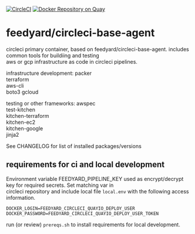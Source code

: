 [![CircleCI](https://circleci.com/gh/feedyard/circleci-infra-agent.svg?style=shield)](https://circleci.com/gh/feedyard/circleci-infra-agent)
[![Docker Repository on Quay](https://quay.io/repository/feedyard/circleci-infra-agent/status "Docker Repository on Quay")](https://quay.io/repository/feedyard/circleci-infra-agent)
# feedyard/circleci-base-agent

circleci primary container, based on feedyard/circleci-base-agent. includes common tools for buildiing and testing     
aws or gcp infrastructure as code in circleci pipelines.  

infrastructure development:
packer  
terraform    
aws-cli  
boto3
gcloud

testing or other frameworks:
awspec  
test-kitchen  
kitchen-terraform  
kitchen-ec2  
kitchen-google  
jinja2  
  
See CHANGELOG for list of installed packages/versions  

## requirements for ci and local development

Environment variable FEEDYARD_PIPELINE_KEY used as encrypt/decrypt key for required secrets. Set matching var in  
circleci repository and include local file `local.env` with the following access information.  

```$xslt
DOCKER_LOGIN=FEEDYARD_CIRCLECI_QUAYIO_DEPLOY_USER
DOCKER_PASSWORD=FEEDYARD_CIRCLECI_QUAYIO_DEPLOY_USER_TOKEN
```

run (or review) `prereqs.sh` to install requirements for local development.  
